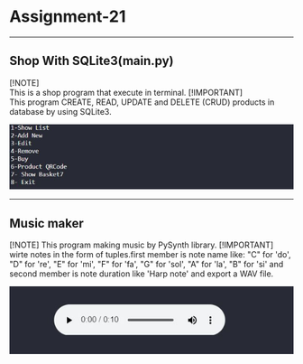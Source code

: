 # Assignment-21
---
## Shop With SQLite3(main.py)
[!NOTE]  
This is a shop program that execute in terminal.
[!IMPORTANT]  
This program CREATE, READ, UPDATE and DELETE (CRUD) products in database by using SQLite3.

![shop program](./1.JPG)

---
## Music maker
[!NOTE]
This program making music by PySynth library.
[!IMPORTANT]
wirte notes in the form of tuples.first member is note name like: "C" for 'do', "D" for 're', "E" for 'mi', "F" for 'fa', "G" for 'sol', "A" for 'la', "B" for 'si' and second member is note duration like 'Harp note' and export a WAV file.

![PySynth](./2.JPG)
